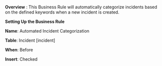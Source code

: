 **Overview** : This Business Rule will automatically categorize incidents based on the defined keywords when a new incident is created.

**Setting Up the Business Rule**

**Name**: Automated Incident Categorization

**Table**: Incident [incident]

**When**: Before

**Insert**: Checked
